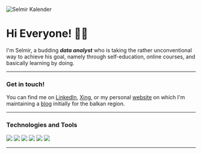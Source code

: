 ![Selmir Kalender][logo]

[logo]: https://lh3.googleusercontent.com/w_CcyEKxqW_IJHBTetpP_KaeJuF-kfQl0miPFrIVws-OG9oBAZw4fgfy-skTo4acjR2P2hglKKdfqBd-IKdP3qcp5Q-WYmWQNpXJvNdDFCnFwh5zCIKc3HH-eRGTJoEAeRbT7qtHOq9xK4tOhO9VvCWWhH3-Uw4qRApIqks5K2KnCMwNrtX_pQzGeghsFEE8KPL2XaMk3kENewvixJG0I5hc1x5U6nKqQ_Tb8o11D6CUZu-wRNlitfo1YVltz6IyweJ8qUf7QitZzUAnIfgjNxdAXJXGyOrZFuj3kX7RWQJVFQeJw_nG8t6Zeccgek-9jNYw4q3IwtyQ_wA23TN1nUnb_0P4O2xTzPQQEx2jnxSGkJ1BB3JNhsrkdCLtJa1joX8P2cr06TTnA9VdULjV2UK5dmUgK3IsMMFSdOG4Lxp1LMieMWySelzeZcg3MMQH9tjspVdXPiLrF9ODfjv_zWjMT7Vwkg44_uSnq9PzzbLbKpxXxnkhJo8XZtRhSlNdyIjRZIYbaQZ4IcY6b5yvr01iKcUK-iGcyRcT1grHGWDDsYFOtFDTrHrNzfBG5eZRo-l88JD9FPEqsjbgsD1dvdzW6AKMyzvpYskLZs5touqX0l9IdEAS8sZmw2iQTZD3Mpe8nCo4sLlGCvST7jlt6-wuoMJM6wkA9JFUAMjQEInhE_7rOPyC5y4yjlYeJw=w1184-h292-no?authuser=0 "https://www.selmirkalender.com"

<h1> Hi Everyone! 🙋‍♂️ </h1>

I'm Selmir, a budding __*data analyst*__ who is taking the rather unconventional way to achieve his goal, namely through self-education, online courses, and basically learning by doing.
***
  
<h3> Get in touch! </h3>  

You can find me on [LinkedIn](https://www.linkedin.com/in/selmirkalender), [Xing](https://www.xing.com/profile/Selmir_Kalender/portfolio), or my personal [website](https://www.selmirkalender.com) on which I'm maintaining a [blog](https://www.selmirkalender.com/blog) initially for the balkan region.  
*** 
  
<h3> Technologies and Tools </h3>

![](https://img.shields.io/badge/OS-Windows-informational?style=plastic&logo=WINDOWS&logoColor=white&color=informational) ![](https://img.shields.io/badge/Language-Python-informational?style=plastic&logo=PYTHON&logoColor=white&color=yellow) ![](https://img.shields.io/badge/Language-MySQL-blueviolet?style=plastic&logo=mysql&logoColor=white&color=blueviolet) ![](https://img.shields.io/badge/Tool-Tableau-9cf?style=plastic&logo=TABLEAU&logoColor=white&color=9cf) ![](https://img.shields.io/badge/Tool-PowerBI-informational?style=plastic&logo=power-bi&logoColor=white&color=yellow) ![](https://img.shields.io/badge/Tool-MSOffice-informational?style=plastic&logo=MICROSOFT&logoColor=white&color=blue)

***
